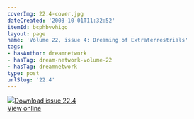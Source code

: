 ```yaml
---
coverImg: 22.4-cover.jpg
dateCreated: '2003-10-01T11:32:52'
itemId: bcphbvvhigo
layout: page
name: 'Volume 22, issue 4: Dreaming of Extraterrestrials'
tags:
- hasAuthor: dreamnetwork
- hasTag: dream-network-volume-22
- hasTag: dreamnetwork
type: post
urlSlug: '22.4'
---
```

<img class="card-journal-img" src="../images/22.4-rect.jpg"/><a href="../files/pdfs/Volume_22/22.4_et.pdf" download="">Download issue 22.4</a><br><a href="../files/pdfs/Volume_22/22.4_et.pdf">View online</a>
